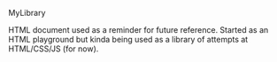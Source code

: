 MyLibrary

HTML document used as a reminder for future reference.
Started as an HTML playground but kinda being used as a library of attempts at HTML/CSS/JS (for now).
